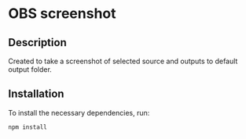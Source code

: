 # OBS screenshot

## Description
Created to take a screenshot of selected source and outputs to default output folder.

## Installation
To install the necessary dependencies, run:
```bash
npm install